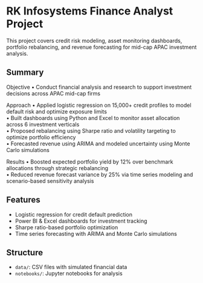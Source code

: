 # RK Infosystems Finance Analyst Project

This project covers credit risk modeling, asset monitoring dashboards, portfolio rebalancing, and revenue forecasting for mid-cap APAC investment analysis.

## Summary

Objective • Conduct financial analysis and research to support investment decisions across APAC mid-cap firms

Approach • Applied logistic regression on 15,000+ credit profiles to model default risk and optimize exposure limits  
• Built dashboards using Python and Excel to monitor asset allocation across 6 investment verticals  
• Proposed rebalancing using Sharpe ratio and volatility targeting to optimize portfolio efficiency  
• Forecasted revenue using ARIMA and modeled uncertainty using Monte Carlo simulations

Results • Boosted expected portfolio yield by 12% over benchmark allocations through strategic rebalancing  
• Reduced revenue forecast variance by 25% via time series modeling and scenario-based sensitivity analysis


## Features
- Logistic regression for credit default prediction
- Power BI & Excel dashboards for investment tracking
- Sharpe ratio-based portfolio optimization
- Time series forecasting with ARIMA and Monte Carlo simulations

## Structure
- `data/`: CSV files with simulated financial data
- `notebooks/`: Jupyter notebooks for analysis
